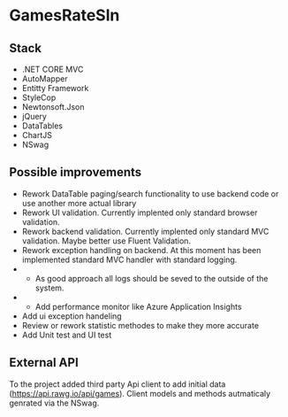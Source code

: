 # GamesRateSln

## Stack 
* .NET CORE MVC
* AutoMapper
* Entitty Framework
* StyleCop
* Newtonsoft.Json
* jQuery
* DataTables
* ChartJS
* NSwag

## Possible improvements
* Rework DataTable paging/search functionality to use backend code or use another more actual library 
* Rework UI validation. Currently implented only standard browser validation.
* Rework backend validation. Currently implented only standard MVC validation. Maybe better use Fluent Validation.
* Rework exception handling on backend. At this moment has been implemented standard MVC handler with standard logging.
* * As good approach all logs should be seved to the outside of the system.
* * Add performance monitor like Azure Application Insights  
* Add ui exception handeling
* Review or rework statistic methodes to make they more accurate
* Add Unit test and UI test

## External API
To the project added third party Api client to add initial data (https://api.rawg.io/api/games). Client models and methods autmaticaly genrated via the NSwag.


